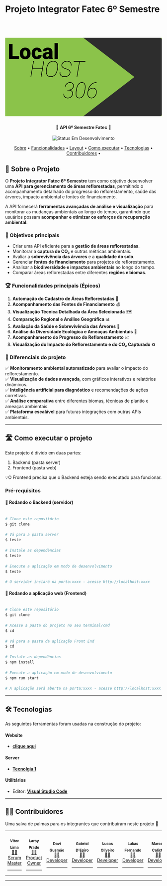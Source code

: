 # Projeto Integrator Fatec 6º Semestre
![]()

<p align="center">
 
</p>

<h1 align="center">
    <img alt="LocalHost306" title="#LocalHost06" src="https://github.com/Localhost-308/API-BD6/blob/main/assets/capa-github.png" />
</h1>

<h4 align="center"> 
    🚧 API 6º Semestre Fatec 🚧
</h4>

<p align="center">
    <img alt="Status Em Desenvolvimento" src="https://img.shields.io/badge/STATUS-EM%20DESENVOLVIMENTO-green">
    <!--<img alt="Status Concluído" src="https://img.shields.io/badge/STATUS-CONCLU%C3%8DDO-brightgreen">-->
</p>

<p align="center">
 <a href="#-sobre-o-projeto">Sobre</a> •
 <a href="#-funcionalidades">Funcionalidades</a> •
 <a href="#-layout">Layout</a> • 
 <a href="#-como-executar-o-projeto">Como executar</a> • 
 <a href="#-tecnologias">Tecnologias</a> • 
 <a href="#-contribuidores">Contribuidores</a> • 
</p>


## 🌱 Sobre o Projeto

O **Projeto Integrator Fatec 6º Semestre** tem como objetivo desenvolver uma **API para gerenciamento de áreas reflorestadas**, permitindo o acompanhamento detalhado do progresso do reflorestamento, saúde das árvores, impacto ambiental e fontes de financiamento.

A API fornecerá **ferramentas avançadas de análise e visualização** para monitorar as mudanças ambientais ao longo do tempo, garantindo que usuários possam **acompanhar e otimizar os esforços de recuperação ambiental**.

### 🎯 Objetivos principais
- Criar uma API eficiente para a **gestão de áreas reflorestadas**.
- Monitorar a **captura de CO₂** e outras métricas ambientais.
- Avaliar a **sobrevivência das árvores** e a **qualidade do solo**.
- Gerenciar **fontes de financiamento** para projetos de reflorestamento.
- Analisar a **biodiversidade e impactos ambientais** ao longo do tempo.
- Comparar áreas reflorestadas entre diferentes **regiões e biomas**.

### 🏆 Funcionalidades principais (Épicos)
1. **Automação do Cadastro de Áreas Reflorestadas** 📝
2. **Acompanhamento das Fontes de Financiamento** 💰
3. **Visualização Técnica Detalhada da Área Selecionada** 🗺️ 
4. **Comparação Regional e Análise Geográfica** 📊
5. **Avaliação da Saúde e Sobrevivência das Árvores** 🌳
6. **Análise da Diversidade Ecológica e Ameaças Ambientais** 🦜
7. **Acompanhamento do Progresso do Reflorestamento** 📈
8. **Visualização do Impacto do Reflorestamento e do CO₂ Capturado** ♻️ 


### 🚀 Diferenciais do projeto
✅ **Monitoramento ambiental automatizado** para avaliar o impacto do reflorestamento.  
✅ **Visualização de dados avançada**, com gráficos interativos e relatórios dinâmicos.  
✅ **Inteligência artificial para diagnóstico** e recomendações de ações corretivas.  
✅ **Análise comparativa** entre diferentes biomas, técnicas de plantio e ameaças ambientais.  
✅ **Plataforma escalável** para futuras integrações com outras APIs ambientais.  

---


## 🛣️ Como executar o projeto

Este projeto é divido em duas partes:
1. Backend (pasta server) 
2. Frontend (pasta web)

💡O Frontend precisa que o Backend esteja sendo executado para funcionar.

### Pré-requisitos

#### 🎲 Rodando o Backend (servidor)

```bash

# Clone este repositório
$ git clone 

# Vá para a pasta server
$ teste

# Instale as dependências
$ teste

# Execute a aplicação em modo de desenvolvimento
$ teste

# O servidor inciará na porta:xxxx - acesse http://localhost:xxxx

```


#### 🧭 Rodando a aplicação web (Frontend)

```bash

# Clone este repositório
$ git clone 

# Acesse a pasta do projeto no seu terminal/cmd
$ cd 

# Vá para a pasta da aplicação Front End
$ cd 

# Instale as dependências
$ npm install

# Execute a aplicação em modo de desenvolvimento
$ npm run start

# A aplicação será aberta na porta:xxxx - acesse http://localhost:xxxx

```

---

## 🛠 Tecnologias

As seguintes ferramentas foram usadas na construção do projeto:

#### []()**Website**

-   **[clique aqui]()**

#### []()**Server** 

-   **[Tecnolgia 1](google.com)**

#### []()**Utilitários**

-   Editor:  **[Visual Studio Code](https://code.visualstudio.com/)**

---

## 👨‍💻 Contribuidores

Uma salva de palmas para os integrantes que contribuíram neste projeto 👏

<table>
  <tr>
    <td align="center"><a href="https://github.com/VilRL"><img style="border-radius: 50%;" src="vitor.png" width="100px;" alt=""/><br /><sub><b>Vitor Lima</b></sub></a><br /><a href="https://github.com/VilRL" title="">👨‍💻<br>Scrum Master</a><hr></td>
    <td align="center"><a href="https://github.com/laroyprado"><img style="border-radius: 50%;" src="laroy.png" width="100px;" alt=""/><br /><sub><b>Laroy Prado</b></sub></a><br /><a href="https://github.com/laroyprado" title="">👨‍💻<br>Product Owner</a><hr></td>
    <td align="center"><a href=https://github.com/Davign10"><img style="border-radius: 50%;" src="davi.png" width="100px;" alt=""/><br /><sub><b>Davi Gusmão</b></sub></a><br /><a href="https://github.com/Davign10" title="">👨‍💻<br>Developer</a><hr></td>
    <td align="center"><a href="https://github.com/GabrielDepiro"><img style="border-radius: 50%;" src="gabriel.png" width="100px;" alt=""/><br /><sub><b>Gabriel D'Epiro</b></sub></a><br /><a href="https://github.com/GabrielDepiro" title="">👨‍💻<br>Developer</a><hr></td>
    <td align="center"><a href="https://github.com/LucasOliveira321"><img style="border-radius: 50%;" src="Lucas.png" width="100px;" alt=""/><br /><sub><b>Lucas Oliveiro</b></sub></a><br /><a href="https://github.com/LucasOliveira321" title="">👨‍💻<br>Developer</a><hr></td>
    <td align="center"><a href="https://github.com/LukasFernando"><img style="border-radius: 50%;" src="Lukas.png" width="100px;" alt=""/><br /><sub><b>Lukas Fernando</b></sub></a><br /><a href="https://github.com/LukasFernando" title="">👨‍💻<br>Developer</a><hr></td>
    <td align="center"><a href="https://github.com/Marcoskisto"><img style="border-radius: 50%;" src="Marcos.png" width="100px;" alt=""/><br /><sub><b>Marcos Calixto</b></sub></a><br /><a href="https://github.com/Marcoskisto" title="">👨‍💻<br>Developer</a><hr></td>
  </tr>
  
  
</table>

---


